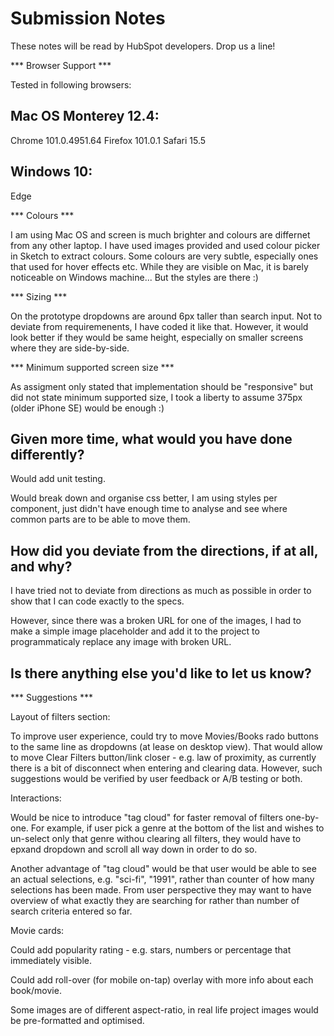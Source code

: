 # Submission Notes

These notes will be read by HubSpot developers. Drop us a line!


*** Browser Support ***

Tested in following browsers:

## Mac OS Monterey 12.4:
Chrome 101.0.4951.64 
Firefox 101.0.1
Safari 15.5

## Windows 10:
Edge 


*** Colours ***

I am using Mac OS and screen is much brighter and colours are differnet from any other laptop. I have used images provided and used colour picker in Sketch to extract colours. Some colours are very subtle, especially ones that used for hover effects etc. While they are visible on Mac, it is barely noticeable on Windows machine... But the styles are there :) 


*** Sizing ***

On the prototype dropdowns are around 6px taller than search input. Not to deviate from requiremenents, I have coded it like that. However, it would look better if they would be same height, especially on smaller screens where they are side-by-side.

*** Minimum supported screen size ***

As assigment only stated that implementation should be "responsive" but did not state minimum supported size, I took a liberty to assume 375px (older iPhone SE) would be enough :) 



## Given more time, what would you have done differently?

Would add unit testing.

Would break down and organise css better, I am using styles per component, just didn't have enough time to analyse and see where common parts are to be able to move them. 

## How did you deviate from the directions, if at all, and why?

I have tried not to deviate from directions as much as possible in order to show that I can code exactly to the specs.

However, since there was a broken URL for one of the images, I had to make a simple image placeholder and add it to the project to programmaticaly replace any image with broken URL.


## Is there anything else you'd like to let us know?


*** Suggestions ***

Layout of filters section:

To improve user experience, could try to move Movies/Books rado buttons to the same line as dropdowns (at lease on desktop view). That would allow to move Clear Filters button/link closer - e.g. law of proximity, as currently there is a bit of disconnect when entering and clearing data. However, such suggestions would be verified by user feedback or A/B testing or both.

Interactions:

Would be nice to introduce "tag cloud" for faster removal of filters one-by-one. For example, if user pick a genre at the bottom of the list and wishes to un-select only that genre withou clearing all filters, they would have to epxand dropdown and scroll all way down in order to do so.

Another advantage of "tag cloud" would be that user would be able to see an actual selections, e.g. "sci-fi", "1991", rather than counter of how many selections has been made. From user perspective they may want to have overview of what exactly they are searching for rather than number of search criteria entered so far.

Movie cards:

Could add popularity rating - e.g. stars, numbers or percentage that immediately visible.

Could add roll-over (for mobile on-tap) overlay with more info about each book/movie.

Some images are of different aspect-ratio, in real life project images would be pre-formatted and optimised. 